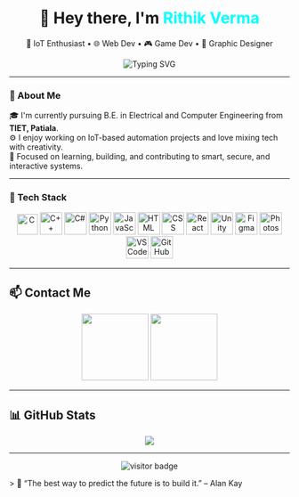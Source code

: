 <h1 align="center">👋 Hey there, I'm <span style="color:#00FFFF">Rithik Verma</span></h1>

<p align="center">
  🔐 IoT Enthusiast • 🌐 Web Dev • 🎮 Game Dev • 🎨 Graphic Designer  
</p>


<p align="center">
  <img src="https://readme-typing-svg.demolab.com?font=Fira+Code&duration=2500&pause=1000&color=FF0000&center=true&vCenter=true&width=435&lines=Welcome+to+my+GitHub!;I+build+smart+%26+creative+projects." alt="Typing SVG" />
</p>

---

### 🧠 About Me

🎓 I'm currently pursuing B.E. in Electrical and Computer Engineering from **TIET, Patiala**.  
⚙️ I enjoy working on IoT-based automation projects and love mixing tech with creativity.  
🎯 Focused on learning, building, and contributing to smart, secure, and interactive systems.

---

### 🚀 Tech Stack

<p align="center">
  <!-- Languages -->
  <img src="https://upload.wikimedia.org/wikipedia/commons/thumb/1/18/C_Programming_Language.svg/380px-C_Programming_Language.svg.png?20201031132917" alt="C" width="37"/>
  <img src="https://cdn.jsdelivr.net/gh/devicons/devicon/icons/cplusplus/cplusplus-original.svg" alt="C++" width="40"/>
  <img src="https://cdn.jsdelivr.net/gh/devicons/devicon/icons/csharp/csharp-original.svg" alt="C#" width="40"/> <!-- C# Logo -->
  <img src="https://cdn.jsdelivr.net/gh/devicons/devicon/icons/python/python-original.svg" alt="Python" width="40"/>
  <img src="https://cdn.jsdelivr.net/gh/devicons/devicon/icons/javascript/javascript-original.svg" alt="JavaScript" width="40"/>
  
  <!-- Web -->
  <img src="https://cdn.jsdelivr.net/gh/devicons/devicon/icons/html5/html5-original.svg" alt="HTML" width="40"/>
  <img src="https://cdn.jsdelivr.net/gh/devicons/devicon/icons/css3/css3-original.svg" alt="CSS" width="40"/>
  <img src="https://cdn.jsdelivr.net/gh/devicons/devicon/icons/react/react-original.svg" alt="React" width="40"/>

  <!-- Game Dev -->
  <img src="https://cdn.jsdelivr.net/gh/devicons/devicon/icons/unity/unity-original.svg" alt="Unity" width="40"/>

  <!-- Design -->
  <img src="https://cdn.jsdelivr.net/gh/devicons/devicon/icons/figma/figma-original.svg" alt="Figma" width="40"/>
  <img src="https://cdn.jsdelivr.net/gh/devicons/devicon/icons/photoshop/photoshop-plain.svg" alt="Photoshop" width="40"/>

  <!-- Tools -->
  <img src="https://cdn.jsdelivr.net/gh/devicons/devicon/icons/vscode/vscode-original.svg" alt="VS Code" width="40"/>
  <img src="https://cdn.jsdelivr.net/gh/devicons/devicon/icons/github/github-original.svg" alt="GitHub" width="40"/>
</p>


---

## 📫 Contact Me

<p align="center" >
  <a href="mailto:rock4rithik@gmail.com"><img src="https://ssl.gstatic.com/ui/v1/icons/mail/rfr/logo_gmail_lockup_default_1x_r5.png"width="120"></a>
  <a href="https://www.linkedin.com/in/rithik-verma-74592226a/"><img src="https://ci3.googleusercontent.com/meips/ADKq_NaZS80lJKKLmNWJbywLi3-jL3P8kFjdgCFzkf0a8q_y3PqMIkP33vZjoMOTXpjrwVWBEkCT00SFqqw25LqKDg26-N7T-ACNc2svYj3RVaPB2cBiRYM=s0-d-e1-ft#https://static.licdn.com/aero-v1/sc/h/9ehe6n39fa07dc5edzv0rla4e"width="120"></a>
</p>

---

## 📊 GitHub Stats

<p align="center">
  <img src="https://github-readme-stats.vercel.app/api?username=rithikverma&show_icons=true&theme=tokyonight&hide_border=true&border_radius=10">
</p>

---
<p align="center">
  <img src="https://komarev.com/ghpvc/?username=rithikverma&label=Profile+Visitors&color=00ffff&style=flat-square" alt="visitor badge"/>
</p>
> 🖤 “The best way to predict the future is to build it.” – Alan Kay

